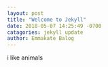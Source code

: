 ```yaml
---
layout: post
title: "Welcome to Jekyll"
date: 2018-05-07 14:25:49 -0700
catagories: jekyll update
author: Emmakate Balog
---
```


i like animals
